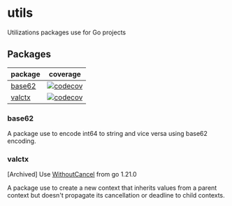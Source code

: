 # utils
Utilizations packages use for Go projects

## Packages
| package                  | coverage                                                                           |
| ------------------------ | -----------------------------------------------------------------------------------|
| [base62][base62-package] | [![codecov](https://codecov.io/gh/tuannguyenandpadcojp/utils/branch/main/graph/badge.svg?token=APZD94NB9H&flag=base62)](https://codecov.io/gh/tuannguyenandpadcojp/utils) |
| [valctx][valctx-package] | [![codecov](https://codecov.io/gh/tuannguyenandpadcojp/utils/branch/main/graph/badge.svg?token=APZD94NB9H&flag=valctx)](https://codecov.io/gh/tuannguyenandpadcojp/utils) |

### base62
A package use to encode int64 to string and vice versa using base62 encoding.

### valctx
[Archived] Use [WithoutCancel](https://pkg.go.dev/context#WithoutCancel) from go 1.21.0

A package use to create a new context that inherits values from a parent context but doesn't propagate its cancellation or deadline to child contexts.

[base62-package]: ./base62
[valctx-package]: ./valctx
